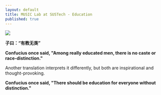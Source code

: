 ```yaml
---
layout: default
title: MUSIC Lab at SUSTech - Education
published: true
---
```


<img align="middle;" src="http://music-sustech.github.io/education/images/teaching_confucius_1.jpg">

**子曰：“有教无类”**

**Confucius once said, "Among really educated men, there is no caste or race-distinction."**

Another translation interprets it differently, but both are inspirational and thought-provoking.

**Confucius once said, "There should be education for everyone without distinction."**
